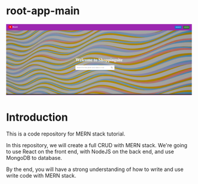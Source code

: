# root-app-main

![Main](/client/src/assets/readme/Main.png "Optional title")

# Introduction

This is a code repository for MERN stack tutorial.

In this repository, we will create a full CRUD with MERN stack. We're going to use React on the front end, with NodeJS on the back end, and
use MongoDB to database.

By the end, you will have a strong understanding of how to write and 
use write code with MERN stack.

